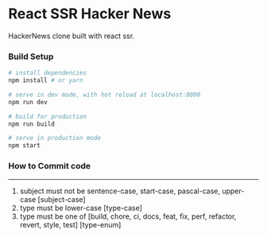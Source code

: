 
# React SSR Hacker News

HackerNews clone built with react ssr.

### Build Setup

``` bash
# install dependencies
npm install # or yarn

# serve in dev mode, with hot reload at localhost:8000
npm run dev

# build for production
npm run build

# serve in production mode
npm start
```

### How to Commit code
-------------
  1. subject must not be sentence-case, start-case, pascal-case, upper-case [subject-case]
  2. type must be lower-case [type-case]
  3. type must be one of [build, chore, ci, docs, feat, fix, perf, refactor, revert, style, test] [type-enum]
